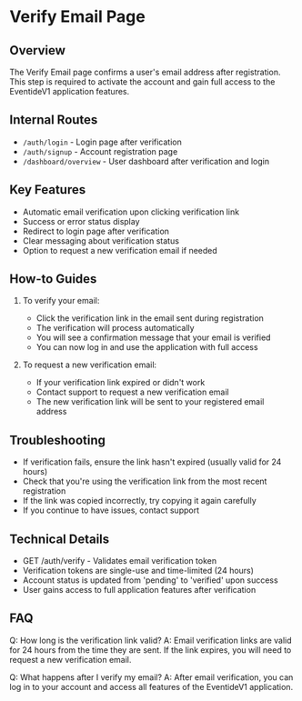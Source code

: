 # Verify Email Page

## Overview
The Verify Email page confirms a user's email address after registration. This step is required to activate the account and gain full access to the EventideV1 application features.

## Internal Routes
- `/auth/login` - Login page after verification
- `/auth/signup` - Account registration page
- `/dashboard/overview` - User dashboard after verification and login

## Key Features
- Automatic email verification upon clicking verification link
- Success or error status display
- Redirect to login page after verification
- Clear messaging about verification status
- Option to request a new verification email if needed

## How-to Guides
1. To verify your email:
   - Click the verification link in the email sent during registration
   - The verification will process automatically
   - You will see a confirmation message that your email is verified
   - You can now log in and use the application with full access

2. To request a new verification email:
   - If your verification link expired or didn't work
   - Contact support to request a new verification email
   - The new verification link will be sent to your registered email address

## Troubleshooting
- If verification fails, ensure the link hasn't expired (usually valid for 24 hours)
- Check that you're using the verification link from the most recent registration
- If the link was copied incorrectly, try copying it again carefully
- If you continue to have issues, contact support

## Technical Details
- GET /auth/verify - Validates email verification token
- Verification tokens are single-use and time-limited (24 hours)
- Account status is updated from 'pending' to 'verified' upon success
- User gains access to full application features after verification

## FAQ
Q: How long is the verification link valid?
A: Email verification links are valid for 24 hours from the time they are sent. If the link expires, you will need to request a new verification email.

Q: What happens after I verify my email?
A: After email verification, you can log in to your account and access all features of the EventideV1 application.